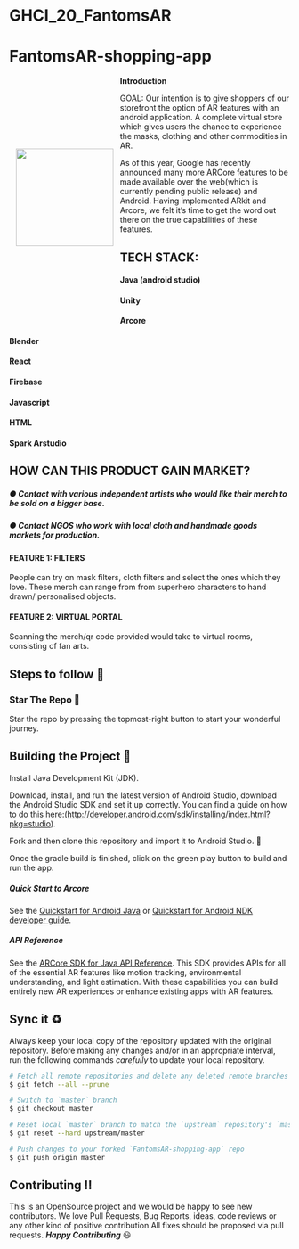 # GHCI_20_FantomsAR

# FantomsAR-shopping-app

<img height='175' src="https://github.com/som23ya/FantomsAR-shopping-app/blob/master/icon.jpg" align="left" hspace="12" vspace="130">


**Introduction**

GOAL: Our intention is to give shoppers of our storefront the option of AR features with an android application.
A complete virtual store which gives users the chance to experience the masks, clothing and other commodities in AR. 

As of this year, Google has recently announced many more ARCore features to be made available over the web(which is currently pending public release) and Android. Having implemented ARkit and Arcore, we felt it’s time to get the word out there on the true capabilities of these features. 

## TECH STACK:
#### Java (android studio) 
#### Unity 
#### Arcore 
#### Blender 
#### React 
#### Firebase 
#### Javascript 
#### HTML
#### Spark Arstudio

## HOW CAN THIS PRODUCT GAIN MARKET? 
##### ● Contact with various independent artists who would like their merch to be sold on a bigger base. 
##### ● Contact NGOS who work with local cloth and handmade goods markets for production. 


#### FEATURE 1: FILTERS 
People can try on mask filters, cloth filters and select the ones which they love. These merch can range from from superhero characters to hand drawn/ personalised objects. 

#### FEATURE 2: VIRTUAL PORTAL 
Scanning the merch/qr code provided would take to virtual rooms, consisting of fan arts.


## Steps to follow :scroll:

### Star The Repo :star2:

Star the repo by pressing the topmost-right button to start your wonderful journey.

## Building the Project :confetti_ball:
Install Java Development Kit (JDK).

Download, install, and run the latest version of Android Studio, download the Android Studio SDK and set it up correctly.
You can find a guide on how to do this here:(http://developer.android.com/sdk/installing/index.html?pkg=studio).

Fork and then clone this repository and import it to Android Studio. :fork_and_knife:

Once the gradle build is finished, click on the green play button to build and run the app.


##### Quick Start to Arcore
See the [Quickstart for Android Java](https://developers.google.com/ar/develop/java/quickstart)  or [Quickstart for Android NDK developer guide](https://developers.google.com/ar/develop/c/quickstart).

##### API Reference
See the [ARCore SDK for Java API Reference](https://developers.google.com/ar/reference/java).
This SDK provides APIs for all of the essential AR features like motion tracking, environmental understanding, and light estimation. With these capabilities you can build entirely new AR experiences or enhance existing apps with AR features.

## Sync it :recycle:

Always keep your local copy of the repository updated with the original repository.
Before making any changes and/or in an appropriate interval, run the following commands *carefully* to update your local repository.

```sh
# Fetch all remote repositories and delete any deleted remote branches
$ git fetch --all --prune

# Switch to `master` branch
$ git checkout master

# Reset local `master` branch to match the `upstream` repository's `master` branch
$ git reset --hard upstream/master

# Push changes to your forked `FantomsAR-shopping-app` repo
$ git push origin master
```
## Contributing :bangbang:
This is an OpenSource project and we would be happy to see new contributors. 
We love Pull Requests, Bug Reports, ideas, code reviews or any other kind of positive contribution.All fixes should be proposed via pull requests. 
 _**Happy Contributing**_ :smiley: 
